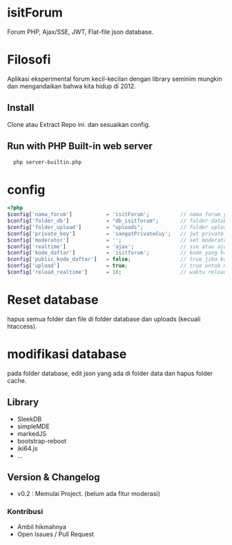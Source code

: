 # isitForum
Forum PHP, Ajax/SSE, JWT, Flat-file json database.

# Filosofi
Aplikasi eksperimental forum kecil-kecilan dengan library seminim mungkin dan mengandaikan bahwa kita hidup di 2012.



## Install
Clone atau Extract Repo ini. dan sesuaikan config.


## Run with  PHP Built-in web server

```bash
  php server-builtin.php
```



# config

```php
<?php
$config['nama_forum']           = 'isitForum';          // nama forum yang akan muncul di header
$config['folder_db']            = "db_isitforum";       // folder database
$config['folder_upload']        = "uploads";            // folder upload
$config['private_key']          = 'sangatPrivateCuy';   // jwt private key
$config['moderator']            = '';                   // set moderator username
$config['realtime']             = 'ajax';               // sse atau ajax
$config['kode_daftar']          = 'isitforum';          // kode yang harus dimasukkan untuk mendaftar user baru
$config['public_kode_daftar']   = false;                // true jika kode daftar harus di-public
$config['upload']               = true;                 // true untuk mengaktifkan fitur upload gambar
$config['reload_realtime']      = 10;                   // waktu reload realtime
```

# Reset database
hapus semua folder dan file di folder database dan uploads (kecuali htaccess).

# modifikasi database
pada folder database, edit json yang ada di folder data dan hapus folder cache.
## Library
- SleekDB
- simpleMDE
- markedJS
- bootstrap-reboot
- iki64.js
- ...


## Version & Changelog
- v0.2 : Memulai Project. (belum ada fitur moderasi)


### Kontribusi
- Ambil hikmahnya
- Open Issues / Pull Request
